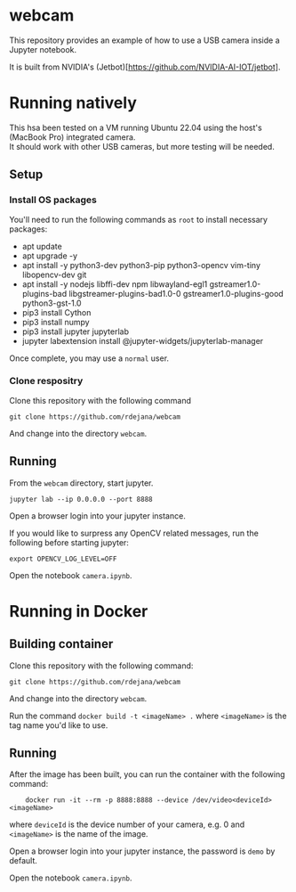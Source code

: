 # webcam
This repository provides an example of how to use a USB camera inside a Jupyter notebook. 

It is built from NVIDIA's (Jetbot)[https://github.com/NVIDIA-AI-IOT/jetbot].  

# Running natively
This hsa been tested on a VM running Ubuntu 22.04 using the host's (MacBook Pro) integrated camera.  
It should work with other USB cameras, but more testing will be needed.  

## Setup 

### Install OS packages
You'll need to run the following commands as `root` to install necessary packages:
- apt update
- apt upgrade -y
- apt install -y python3-dev python3-pip  python3-opencv vim-tiny  libopencv-dev git
- apt install -y nodejs libffi-dev npm libwayland-egl1 gstreamer1.0-plugins-bad libgstreamer-plugins-bad1.0-0 gstreamer1.0-plugins-good python3-gst-1.0
- pip3 install Cython
- pip3 install numpy
- pip3 install jupyter jupyterlab
- jupyter labextension install @jupyter-widgets/jupyterlab-manager

Once complete, you may use a `normal` user.

### Clone respositry
Clone this repository with the following command
```
git clone https://github.com/rdejana/webcam
```
And change into the directory `webcam`.

## Running
From the `webcam` directory, start jupyter.
```
jupyter lab --ip 0.0.0.0 --port 8888 
```
Open a browser login into your jupyter instance.

If you would like to surpress any OpenCV related messages, run the following before starting jupyter:
```angular2html
export OPENCV_LOG_LEVEL=OFF
```

Open the notebook `camera.ipynb`.


# Running in Docker

## Building container
Clone this repository with the following command:
```
git clone https://github.com/rdejana/webcam
```
And change into the directory `webcam`.

Run the command `docker build -t <imageName> .`
where `<imageName>` is the tag name you'd like to use.

## Running
After the image has been built, you can run the container with the following command:
```
    docker run -it --rm -p 8888:8888 --device /dev/video<deviceId> <imageName>
```
where `deviceId` is the device number of your camera, e.g. 0 and `<imageName>` is the name of the image.

Open a browser login into your jupyter instance, the password is `demo` by default.

Open the notebook `camera.ipynb`.
